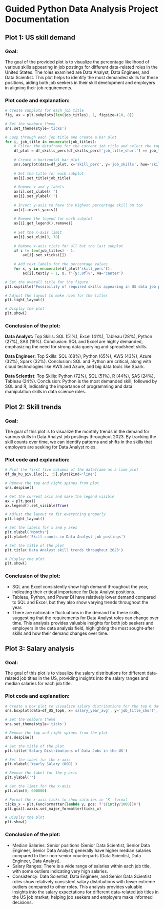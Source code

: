 # Guided Python Data Analysis Project Documentation

## Plot 1: US skill demand
### Goal:
The goal of the provided plot is to visualize the percentage likelihood of various skills appearing in job postings for different data-related roles in the United States. The roles examined are Data Analyst, Data Engineer, and Data Scientist. This plot helps to identify the most demanded skills for these positions, aiding both job seekers in their skill development and employers in aligning their job requirements.

### Plot code and explanation:
```python
# Create subplots for each job title
fig, ax = plt.subplots(len(job_titles), 1, figsize=(10, 8))

# Set the seaborn theme
sns.set_theme(style='ticks')

# Loop through each job title and create a bar plot
for i, job_title in enumerate(job_titles):
    # Filter the dataframe for the current job title and select the top 5 skills
    df_plot = df_skills_perc[df_skills_perc['job_title_short'] == job_title].head(5)[::-1]
    
    # Create a horizontal bar plot
    sns.barplot(data=df_plot, x='skill_perc', y='job_skills', hue='skill_count', ax=ax[i], palette='dark:b_r')
    
    # Set the title for each subplot
    ax[i].set_title(job_title)
    
    # Remove x and y labels
    ax[i].set_xlabel('')
    ax[i].set_ylabel('')
    
    # Invert y-axis to have the highest percentage skill on top
    ax[i].invert_yaxis()
    
    # Remove the legend for each subplot
    ax[i].get_legend().remove()
    
    # Set the x-axis limit
    ax[i].set_xlim(0, 70)
    
    # Remove x-axis ticks for all but the last subplot
    if i != len(job_titles) - 1:
        ax[i].set_xticks([])
    
    # Add text labels for the percentage values
    for x, y in enumerate(df_plot['skill_perc']):
        ax[i].text(y + 1, x, f'{y:.0f}%', va='center')

# Set the overall title for the figure
plt.suptitle('Possibility of required skills appearing in US data job postings')

# Adjust the layout to make room for the titles
plt.tight_layout()

# Display the plot
plt.show()
```

### Conclusion of the plot:
**Data Analyst:**
Top Skills: SQL (51%), Excel (41%), Tableau (28%), Python (27%), SAS (19%).
Conclusion: SQL and Excel are highly demanded, emphasizing the need for strong data querying and spreadsheet skills.

**Data Engineer:**
Top Skills: SQL (68%), Python (65%), AWS (43%), Azure (32%), Spark (32%).
Conclusion: SQL and Python are critical, along with cloud technologies like AWS and Azure, and big data tools like Spark.

**Data Scientist:**
Top Skills: Python (72%), SQL (51%), R (44%), SAS (24%), Tableau (24%).
Conclusion: Python is the most demanded skill, followed by SQL and R, indicating the importance of programming and data manipulation skills in data science roles.

## Plot 2: Skill trends
### Goal:
The goal of this plot is to visualize the monthly trends in the demand for various skills in Data Analyst job postings throughout 2023. By tracking the skill counts over time, we can identify patterns and shifts in the skills that employers are seeking for Data Analyst roles.

### Plot code and explanation:
```python
# Plot the first five columns of the dataframe as a line plot
df_da_hu_piv.iloc[:, :5].plot(kind='line')

# Remove the top and right spines from plot
sns.despine()

# Get the current axis and make the legend visible
ax = plt.gca()
ax.legend().set_visible(True)

# Adjust the layout to fit everything properly
plt.tight_layout()

# Set the labels for x and y axes
plt.xlabel('Months')
plt.ylabel('Skill counts in Data Analyst job postings')

# Set the title of the plot
plt.title('Data Analyst skill trends throughout 2023')

# Display the plot
plt.show()
```

### Conclusion of the plot:
- SQL and Excel consistently show high demand throughout the year, indicating their critical importance for Data Analyst positions.
- Tableau, Python, and Power BI have relatively lower demand compared to SQL and Excel, but they also show varying trends throughout the year.
- There are noticeable fluctuations in the demand for these skills, suggesting that the requirements for Data Analyst roles can change over time.
This analysis provides valuable insights for both job seekers and employers in the data analysis field, highlighting the most sought-after skills and how their demand changes over time.

## Plot 3: Salary analysis
### Goal:
The goal of this plot is to visualize the salary distributions for different data-related job titles in the US, providing insights into the salary ranges and median salaries for each job title.

### Plot code and explanation:
```python
# Create a box plot to visualize salary distributions for the top 6 data job titles
sns.boxplot(data=df_US_top6, x='salary_year_avg', y='job_title_short', order=job_order)

# Set the seaborn theme
sns.set_theme(style='ticks')

# Remove the top and right spines from the plot
sns.despine()

# Set the title of the plot
plt.title('Salary Distributions of Data Jobs in the US')

# Set the label for the x-axis
plt.xlabel('Yearly Salary (USD)')

# Remove the label for the y-axis
plt.ylabel('')

# Set the limit for the x-axis
plt.xlim(0, 600000)

# Format the x-axis ticks to show salaries in 'K' format
ticks_x = plt.FuncFormatter(lambda y, pos: f'${int(y/1000)}K')
plt.gca().xaxis.set_major_formatter(ticks_x)

# Display the plot
plt.show()
```

### Conclusion of the plot:
- Median Salaries: Senior positions (Senior Data Scientist, Senior Data Engineer, Senior Data Analyst) generally have higher median salaries compared to their non-senior counterparts (Data Scientist, Data Engineer, Data Analyst).
- Salary Ranges: There is a wide range of salaries within each job title, with some outliers indicating very high salaries.
- Consistency: Data Scientist, Data Engineer, and Senior Data Scientist roles show relatively consistent salary distributions with fewer extreme outliers compared to other roles.
This analysis provides valuable insights into the salary expectations for different data-related job titles in the US job market, helping job seekers and employers make informed decisions.
